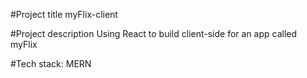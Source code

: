 #Project title
myFlix-client

#Project description
Using React to build client-side for an app called myFlix

#Tech stack:
MERN
